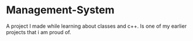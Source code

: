 # Management-System
A project I made while learning about classes and c++. Is one of my earlier projects that i am proud of.
